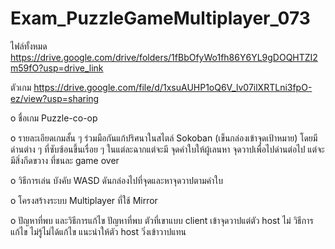 # Exam_PuzzleGameMultiplayer_073

ไฟล์ทั้งหมด https://drive.google.com/drive/folders/1fBbOfyWo1fh86Y6YL9gDOQHTZI2m59fO?usp=drive_link

ตัวเกม https://drive.google.com/file/d/1xsuAUHP1oQ6V_lv07ilXRTLni3fpO-ez/view?usp=sharing

o ชื่อเกม Puzzle-co-op

o รายละเอียดเกมสั้น ๆ ร่วมมือกันแก้ปริศนาในสไตล์ Sokoban (เข็นกล่องเข้าจุดเป้าหมาย) โดยมีด่านต่าง ๆ ที่ซับซ้อนขึ้นเรื่อย ๆ ในแต่ละฉากแต่จะมี จุดคำใบให้ผู้เลนหา จุดวาปเพื่อไปด่านต่อไป แต่จะมีสิ่งกีดขวาง ที่ชนละ game over

o วิธีการเล่น บังคับ WASD ดันกล่องไปที่จุดและหาจุดวาปตามคำใบ

o โครงสร้างระบบ Multiplayer ที่ใช้ Mirror

o ปัญหาที่พบ และวิธีการแก้ไข ปัญหาที่พบ ตัวที่เขาแบบ client เข้าจุดวาปแต่ตัว host ไม่ วิธีการแก้ไข ไม่รู้ไม่ได้แก้ไข แนะนำให้ตัว host วิ่งเข้าวาปแทน
